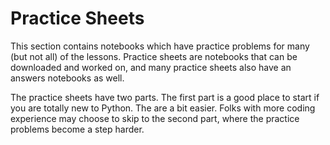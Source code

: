 # Practice Sheets

This section contains notebooks which have practice problems for many (but not all) of the lessons. Practice sheets are notebooks that can be downloaded and worked on, and many practice sheets also have an answers notebooks as well.

The practice sheets have two parts. The first part is a good place to start if you are totally new to Python. The are a bit easier.  Folks with more coding experience may choose to skip to the second part, where the practice problems become a step harder.

```{tableofcontents}
```

